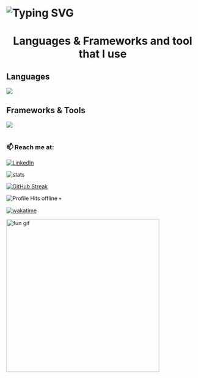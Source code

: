 <h1 align="left"><b>
    <img src="https://readme-typing-svg.herokuapp.com?font=Courier+New&weight=600&size=36&duration=2000&pause=200&width=600&lines=Hello+World%2C+This+is+Aaron;Welcome+to+my+GitHub" alt="Typing SVG">
</b>
</h1>

<h1 align="center"><b>Languages & Frameworks and tool that I use</b></h1>
<div align="left">
    <h2>Languages</h2>
      <div align="left">
        <img src="https://skillicons.dev/icons?i=javascript,python,kotlin,typescript,java,html,css,c,dart&perline=6"/>
      </div>
  <h2>Frameworks & Tools</h2>
      <div align="left">
          <img src="https://skillicons.dev/icons?i=nodejs,express,mongodb,react,tensorflow,redis,flask,tailwindcss,postman,vercel,selenium,mysql,androidstudio,npm,vite,fastapi,opencv&perline=8"/>
      </div>
    <br>
</div>



### 📫 Reach me at:
[![LinkedIn](https://img.shields.io/badge/LinkedIn-blue?logo=linkedin&style=flat-square)](https://www.linkedin.com/in/aarontom29/)
<br>

<img src="https://github-readme-stats-alpha-snowy-32.vercel.app/api/top-langs/?username=aarontoms&theme=dark&include_all_commits=true&layout=compact&langs_count=8" alt="stats">

[![GitHub Streak](http://github-readme-streak-stats.herokuapp.com?user=aarontoms)](https://git.io/streak-stats)

<img alt="Profile Hits offline 💀" src="https://moe-counter.glitch.me/get/@aarontoms">

[![wakatime](https://wakatime.com/badge/user/5cc0193d-b4b9-425d-9214-1f4069610a50.svg)](https://wakatime.com/@5cc0193d-b4b9-425d-9214-1f4069610a50)

<img src="https://media.giphy.com/media/xUPGcguWZHRC2HyBRS/giphy.gif" width="400" alt="fun gif">

<!--
**aarontoms/aarontoms** is a ✨ _special_ ✨ repository because its `README.md` (this file) appears on your GitHub profile.

Here are some ideas to get you started:

- 🔭 I’m currently working on ...
- 🌱 I’m currently learning ...
- 👯 I’m looking to collaborate on ...
- 🤔 I’m looking for help with ...
- 💬 Ask me about ...
- 📫 How to reach me: ...
- 😄 Pronouns: ...
- ⚡ Fun fact: ...
-->
